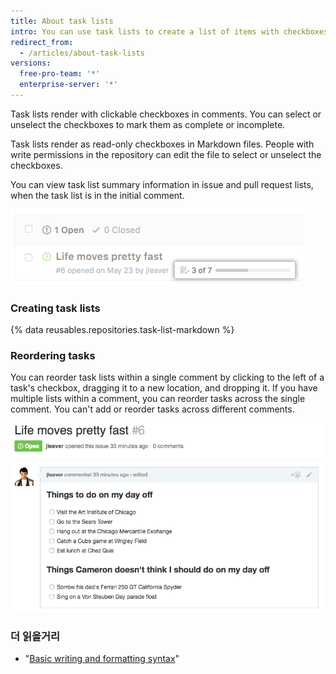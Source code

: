 ```yaml
---
title: About task lists
intro: You can use task lists to create a list of items with checkboxes within pull request and issue comments or Markdown files in your repository.
redirect_from:
  - /articles/about-task-lists
versions:
  free-pro-team: '*'
  enterprise-server: '*'
---
```


Task lists render with clickable checkboxes in comments. You can select or unselect the checkboxes to mark them as complete or incomplete.

Task lists render as read-only checkboxes in Markdown files. People with write permissions in the repository can edit the file to select or unselect the checkboxes.

You can view task list summary information in issue and pull request lists, when the task list is in the initial comment.

![Task list summary](/assets/images/help/issues/task-list-summary.png)

### Creating task lists

{% data reusables.repositories.task-list-markdown %}

### Reordering tasks

You can reorder task lists within a single comment by clicking to the left of a task's checkbox, dragging it to a new location, and dropping it. If you have multiple lists within a comment, you can reorder tasks across the single comment. You can't add or reorder tasks across different comments.

![Reordered task list](/assets/images/help/writing/task-list-reordered.gif)

### 더 읽을거리

* "[Basic writing and formatting syntax](/articles/basic-writing-and-formatting-syntax)"
